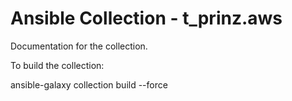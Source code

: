 # Ansible Collection - t_prinz.aws

Documentation for the collection.

To build the collection:

ansible-galaxy collection build --force
